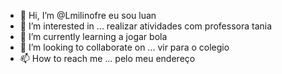 - 👋 Hi, I’m @Lmilinofre eu sou luan 
- 👀 I’m interested in ...  realizar atividades com professora tania 
- 🌱 I’m currently learning  a jogar bola 
- 💞️ I’m looking to collaborate on ...  vir para o colegio 
- 📫 How to reach me ...  pelo meu endereço

<!---
Lmilinofre/Lmilinofre is a ✨ special ✨ repository because its `README.md` (this file) appears on your GitHub profile.
You can click the Preview link to take a look at your changes.
--->
